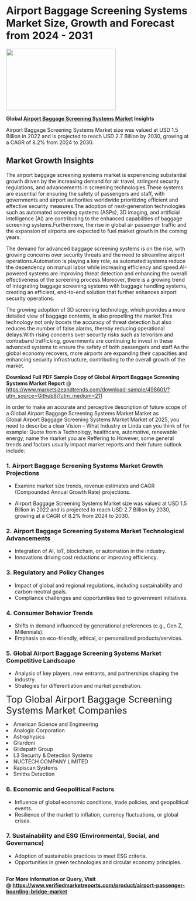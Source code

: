 <H1>Airport Baggage Screening Systems Market Size, Growth and Forecast from 2024 - 2031</H1><img class="aligncenter size-medium wp-image-584254" src="https://thirdeyenews.in/wp-content/uploads/2024/09/Global-Market-Research-300x168.jpeg" alt="" width="300" height="168" /><p><strong>Global&nbsp;<a href="https://www.marketsizeandtrends.com/download-sample/498601/?utm_source=Github8j?utm_medium=211">Airport Baggage Screening Systems Market</a> Insights</strong></p><p>Airport Baggage Screening Systems Market size was valued at USD 1.5 Billion in 2022 and is projected to reach USD 2.7 Billion by 2030, growing at a CAGR of 8.2% from 2024 to 2030.</p><p><h2>Market Growth Insights</h2> <p>The airport baggage screening systems market is experiencing substantial growth driven by the increasing demand for air travel, stringent security regulations, and advancements in screening technologies.These systems are essential for ensuring the safety of passengers and staff, with governments and airport authorities worldwide prioritizing efficient and effective security measures.The adoption of next-generation technologies such as automated screening systems (ASPs), 3D imaging, and artificial intelligence (AI) are contributing to the enhanced capabilities of baggage screening systems.Furthermore, the rise in global air passenger traffic and the expansion of airports are expected to fuel market growth in the coming years.</p> <p>The demand for advanced baggage screening systems is on the rise, with growing concerns over security threats and the need to streamline airport operations.Automation is playing a key role, as automated systems reduce the dependency on manual labor while increasing efficiency and speed.AI-powered systems are improving threat detection and enhancing the overall effectiveness of the screening process.Moreover, there is a growing trend of integrating baggage screening systems with baggage handling systems, creating an efficient, end-to-end solution that further enhances airport security operations.</p> <p>The growing adoption of 3D screening technology, which provides a more detailed view of baggage contents, is also propelling the market.This technology not only boosts the accuracy of threat detection but also reduces the number of false alarms, thereby reducing operational delays.With rising concerns over security risks such as terrorism and contraband trafficking, governments are continuing to invest in these advanced systems to ensure the safety of both passengers and staff.As the global economy recovers, more airports are expanding their capacities and enhancing security infrastructure, contributing to the overall growth of the market.</p> <p><span class=""><strong>Download Full PDF Sample Copy of Global Airport Baggage Screening Systems Market Report</strong> @ <a href="https://www.marketsizeandtrends.com/download-sample/498601/?utm_source=Github8j?utm_medium=211" target="_blank">https://www.marketsizeandtrends.com/download-sample/498601/?utm_source=Github8j?utm_medium=211</a></span></p><p>In order to make an accurate and perceptive description of future scope of a Global&nbsp;Airport Baggage Screening Systems Market Market as Global&nbsp;Airport Baggage Screening Systems Market Market of 2025, you need to describe a clear Vision &ndash; What Industry or Linda can you think of for example: Quote from a Technology, healthcare, automotive, renewable energy, name the market you are Reffering to.However, some general trends and factors usually impact market reports and their future outlook include:</p><h3>1.&nbsp;<strong>Airport Baggage Screening Systems Market Growth Projections</strong></h3><ul><li>Examine market size trends, revenue estimates and CAGR (Compounded Annual Growth Rate) projections.</li><li><p>Airport Baggage Screening Systems Market size was valued at USD 1.5 Billion in 2022 and is projected to reach USD 2.7 Billion by 2030, growing at a CAGR of 8.2% from 2024 to 2030.</p></li></ul><h3>2.&nbsp;<strong>Airport Baggage Screening Systems Market Technological Advancements</strong></h3><ul><li>Integration of AI, IoT, blockchain, or automation in the industry.</li><li>Innovations driving cost reductions or improving efficiency.</li></ul><h3>3.&nbsp;<strong>Regulatory and Policy Changes</strong></h3><ul><li>Impact of global and regional regulations, including sustainability and carbon-neutral goals.</li><li>Compliance challenges and opportunities tied to government initiatives.</li></ul><h3>4.&nbsp;<strong>Consumer Behavior Trends</strong></h3><ul><li>Shifts in demand influenced by generational preferences (e.g., Gen Z, Millennials).</li><li>Emphasis on eco-friendly, ethical, or personalized products/services.</li></ul><h3>5.&nbsp;<strong>Global Airport Baggage Screening Systems Market Competitive Landscape</strong></h3><ul><li>Analysis of key players, new entrants, and partnerships shaping the industry.</li><li>Strategies for differentiation and market penetration.</li></ul><p data-pm-slice="1 1 []"><span style="color: inherit; font-family: inherit; font-size: 25px;">Top Global Airport Baggage Screening Systems Market Companies</span></p><div class="" data-test-id=""><p><li>American Science and Engineering</li><li> Analogic Corporation</li><li> Astrophysics</li><li> Gilardoni</li><li> Glidepath Group</li><li> L3 Security & Detection Systems</li><li> NUCTECH COMPANY LIMITED</li><li> Rapiscan Systems</li><li> Smiths Detection</li></p></div><h3>6.&nbsp;<strong>Economic and Geopolitical Factors</strong></h3><ul><li>Influence of global economic conditions, trade policies, and geopolitical events.</li><li>Resilience of the market to inflation, currency fluctuations, or global crises.</li></ul><h3>7.&nbsp;<strong>Sustainability and ESG (Environmental, Social, and Governance)</strong></h3><ul><li>Adoption of sustainable practices to meet ESG criteria.</li><li>Opportunities in green technologies and circular economy principles.</li></ul><h2><strong style="font-size: 14px;">For More Information or Query, Visit @&nbsp;</strong><a style="background-color: #ffffff; font-size: 14px;" href="https://www.marketsizeandtrends.com/report/airport-baggage-screening-systems-market/" target="_blank">https://www.verifiedmarketreports.com/product/airport-passenger-boarding-bridge-market</a></h2>